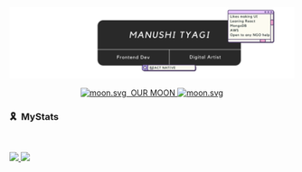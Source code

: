 <img src = "https://github.com/manushiez/manushiez/blob/main/MANUSHI%20tyagi%20(2).png">


<p align="center">
  <a href="https://moon-svg.minung.dev">
    <img src="https://moon-svg.minung.dev/moon.svg?date=2003-07-03&theme=basic" alt="moon.svg" />
    &nbsp;OUR MOON
    <img src="https://moon-svg.minung.dev/moon.svg?date=2003-09-24&theme=basic" alt="moon.svg" />
</a>

### 🎗 &nbsp;MyStats

<br/>
<p align="left">
  <a href="https://lia0wang.dev/">
  <img width="49.5%" src="https://github-readme-stats.vercel.app/api?username=manushiez&show_icons=true&theme=blueberry&hide_border=true" />
    <img width="49.5%" src="https://github-readme-streak-stats.herokuapp.com/?user=manushiez&theme=blueberry&hide_border=true" />
  </a>
</p>
<br>







